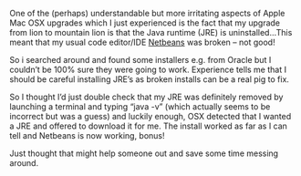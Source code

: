 <p>One of the (perhaps) understandable but more irritating aspects of Apple Mac OSX upgrades which I just experienced is the fact that my upgrade from lion to mountain lion is that the Java runtime (JRE) is uninstalled&#8230;This meant that my usual code editor/IDE <a href="http://netbeans.org/" target="_blank">Netbeans</a> was broken &#8211; not good!</p>
<p>So i searched around and found some installers e.g. from Oracle but I couldn&#8217;t be 100% sure they were going to work. Experience tells me that I should be careful installing JRE&#8217;s as broken installs can be a real pig to fix.</p>
<p>So I thought I&#8217;d just double check that my JRE was definitely removed by launching a terminal and typing &#8220;java -v&#8221; (which actually seems to be incorrect but was a guess) and luckily enough, OSX detected that I wanted a JRE and offered to download it for me. The install worked as far as I can tell and Netbeans is now working, bonus!</p>
<p>Just thought that might help someone out and save some time messing around.</p>